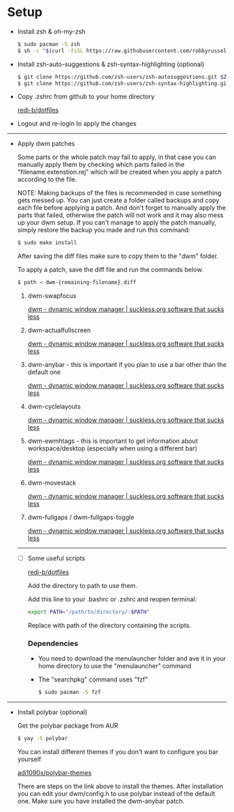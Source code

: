 # Setup

- Install zsh & oh-my-zsh

    ```bash
    $ sudo pacman -S zsh
    $ sh -c "$(curl -fsSL https://raw.githubusercontent.com/robbyrussell/oh-my-zsh/master/tools/install.sh)"
    ```

- Install zsh-auto-suggestions & zsh-syntax-highlighting (optional)

    ```bash
    $ git clone https://github.com/zsh-users/zsh-autosuggestions.git $ZSH_CUSTOM/plugins/zsh-autosuggestions
    $ git clone https://github.com/zsh-users/zsh-syntax-highlighting.git $ZSH_CUSTOM/plugins/zsh-syntax-highlighting
    ```

- Copy .zshrc from github to your home directory

    [redi-b/dotfiles](https://github.com/redi-b/dotfiles/tree/master/.config/zsh)

- Logout and re-login to apply the changes

---

- Apply dwm patches

    Some parts or the whole patch may fail to apply, in that case you can manually apply them by checking which parts failed in the "filename.extenstion.rej" which will be created when you apply a patch according to the file.

    NOTE: Making backups of the files is recommended in case something gets messed up. You can just create a folder called backups and copy each file before applying a patch. And don't forget to manually apply the parts that failed, otherwise the patch will not work and it may also mess up your dwm setup. If you can't manage to apply the patch manually, simply restore the backup you made and run this command:

    ```bash
    $ sudo make install
    ```

    After saving the diff files make sure to copy them to the "dwm" folder.

    To apply a patch, save the diff file and run the commands below.

    ```bash
    $ path < dwm-{remaining-filename}.diff
    ```

    1. dwm-swapfocus

        [dwm - dynamic window manager | suckless.org software that sucks less](https://dwm.suckless.org/patches/swapfocus/)

    2. dwm-actualfullscreen

        [dwm - dynamic window manager | suckless.org software that sucks less](https://dwm.suckless.org/patches/actualfullscreen/)

    3. dwm-anybar - this is important if you plan to use a bar other than the default one

        [dwm - dynamic window manager | suckless.org software that sucks less](https://dwm.suckless.org/patches/anybar/)

    4. dwm-cyclelayouts

        [dwm - dynamic window manager | suckless.org software that sucks less](https://dwm.suckless.org/patches/cyclelayouts/)

    5. dwm-ewmhtags - this is important to get information about workspace/desktop (especially when using a different bar)

        [dwm - dynamic window manager | suckless.org software that sucks less](https://dwm.suckless.org/patches/ewmhtags/)

    6. dwm-movestack

        [dwm - dynamic window manager | suckless.org software that sucks less](https://dwm.suckless.org/patches/movestack/)

    7. dwm-fullgaps / dwm-fullgaps-toggle

        [dwm - dynamic window manager | suckless.org software that sucks less](https://dwm.suckless.org/patches/fullgaps/)

    ---

    - [ ]  Some useful scripts

        [redi-b/dotfiles](https://github.com/redi-b/dotfiles/tree/master/scripts)

        Add the directory to path to use them.

        Add this line to your .bashrc or .zshrc and reopen terminal:

        ```bash
        export PATH="/path/to/directory/:$PATH"
        ```

        Replace with path of the directory containing the scripts.

        ### Dependencies

        - You need to download the menulauncher folder and ave it in your home directory to use the "menulauncher" command
        - The "searchpkg" command uses "fzf"

            ```bash
            $ sudo pacman -S fzf
            ```

---

- Install polybar (optional)

    Get the polybar package from AUR

    ```bash
    $ yay -S polybar
    ```

    You can install different themes if you don't want to configure you bar yourself

    [adi1090x/polybar-themes](https://github.com/adi1090x/polybar-themes)

    There are steps on the link above to install the themes. After installation you can edit your dwm/config.h to use polybar instead of the default one. Make sure you have installed the dwm-anybar patch.
